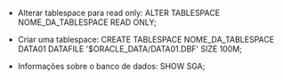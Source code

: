 * Alterar tablespace para read only: ALTER TABLESPACE NOME_DA_TABLESPACE READ ONLY;

* Criar uma tablespace: CREATE TABLESPACE NOME_DA_TABLESPACE DATA01 DATAFILE '$ORACLE_DATA/DATA01.DBF' SIZE 100M;

* Informações sobre o banco de dados: SHOW SGA;
